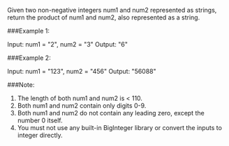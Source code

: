 Given two non-negative integers num1 and num2 represented as strings, return the product of num1 and num2, also represented as a string.

###Example 1:

Input: num1 = "2", num2 = "3"
Output: "6"

###Example 2:

Input: num1 = "123", num2 = "456"
Output: "56088"

###Note:

1. The length of both num1 and num2 is < 110.
2. Both num1 and num2 contain only digits 0-9.
3. Both num1 and num2 do not contain any leading zero, except the number 0 itself.
4. You must not use any built-in BigInteger library or convert the inputs to integer directly.